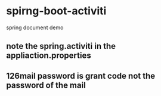 # spirng-boot-activiti
spring document demo  

## note the spring.activiti in the appliaction.properties 
## 126mail password is grant code not the password of the mail  
